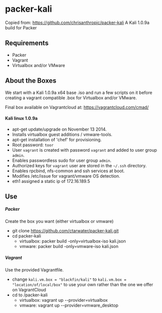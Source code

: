 # packer-kali

Copied from: https://github.com/chrisanthropic/packer-kali
A Kali 1.0.9a build for Packer

## Requirements

- Packer
- Vagrant
- Virtualbox and/or VMware

## About the Boxes

We start with a Kali 1.0.9a x64 base .iso and run a few scripts on it before creating a vagrant compatible .box for Virtualbox and/or VMware.

Final box available on Vagrantcloud at: https://vagrantcloud.com/cmad/

#### Kali linux 1.0.9a

- apt-get update/upgrade on November 13 2014.
- Installs virtualbox guest additions / vmware-tools.
- apt-get installation of 'chef' for provisioning.
- Root password: `toor`
- User `vagrant` is created with password `vagrant` and added to user group `admin`.
- Enables passwordless sudo for user group `admin`.
- Authorized keys for `vagrant` user are stored in the `~/.ssh` directory.
- Enables rpcbind, nfs-common and ssh services at boot.
- Modifies /etc/issue for vagrant/vmware OS detection.
- eth1 assigned a static ip of 172.16.189.5

## Use

##### Packer

Create the box you want (either virtualbox or vmware)

- git clone https://github.com/ctarwater/packer-kali.git
- cd packer-kali
  - virtualbox: packer build -only=virtualbox-iso kali.json
  - vmware: packer build -only=vmware-iso kali.json

##### Vagrant

Use the provided Vagrantfile.

- change `kali.vm.box = "blackfin/kali"` to `kali.vm.box = "location/of/local/box"` to use your own rather than the one we offer on VagrantCloud
- cd to /packer-kali
  - virtualbox: vagrant up --provider=virtualbox
  - vmware: vagrant up --provider=vmware_desktop
